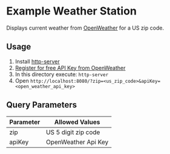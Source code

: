 # Example Weather Station

Displays current weather from [OpenWeather](https://openweathermap.org/) for a US zip code.

## Usage

1. Install [http-server](https://www.npmjs.com/package/http-server)
2. [Register for free API Key from OpenWeather](https://openweathermap.org/appid)
3. In this directory execute: `http-server`
4. Open `http://localhost:8080/?zip=<us_zip_code>&apiKey=<open_weather_api_key>`

## Query Parameters

| Parameter | Allowed Values      |
| --------- | ------------------- |
| zip       | US 5 digit zip code |
| apiKey    | OpenWeather Api Key |
